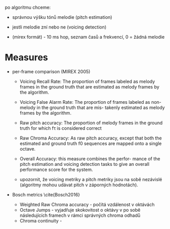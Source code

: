 po algoritmu chceme:
- správnou výšku tónů melodie (pitch estimation)
- jestli melodie zní nebo ne (voicing detection)


- (mirex formát) - 10 ms hop, seznam časů a frekvencí, 0 = žádná melodie

# Measures
- per-frame comparison (MIREX 2005)
    - Voicing Recall Rate: The proportion of frames labeled as melody frames in the ground truth that are estimated as melody frames by the algorithm.
    - Voicing False Alarm Rate: The proportion of frames labeled as non-melody in the ground truth that are mis- takenly estimated as melody frames by the algorithm.
    - Raw pitch accuracy: The proportion of melody frames in the ground truth for which fτ is considered correct
    - Raw Chroma Accuracy: As raw pitch accuracy, except that both the estimated and ground truth f0 sequences are mapped onto a single octave.
    - Overall Accuracy: this measure combines the perfor- mance of the pitch estimation and voicing detection tasks to give an overall performance score for the system.

    - upozornit, že voicing metriky a pitch metriky jsou na sobě nezávislé (algoritmy mohou udávat pitch v záporných hodnotách). 

- Bosch metrics \cite{Bosch2016}
    - Weighted Raw Chroma accuracy - počítá vzdálenost v oktávách
    - Octave Jumps - vyjadřuje skokovitost o oktávy v po sobě následujících framech v rámci správných chroma odhadů
    - Chroma continuity - 